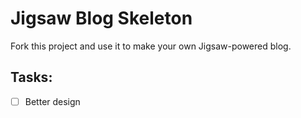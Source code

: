 # Jigsaw Blog Skeleton

Fork this project and use it to make your own Jigsaw-powered blog.


## Tasks:
- [ ] Better design

